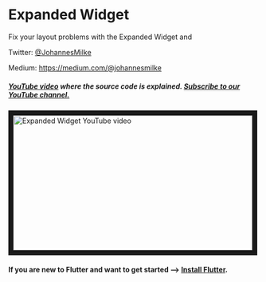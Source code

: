# Expanded Widget
Fix your layout problems with the Expanded Widget and 


Twitter: [@JohannesMilke](https://twitter.com/JohannesMilke "Twitter Johannes Milke")

Medium: https://medium.com/@johannesmilke

##### [YouTube video](https://www.youtube.com/watch?v=XhHkRTXQ2cA "Youtube Johannes Milke") where the *source code* is explained. [Subscribe to our YouTube channel.](http://www.youtube.com/channel/UC0FD2apauvegCcsvqIBceLA?sub_confirmation=1 "YouTube Subscribe Johannes Milke")  
<a href="https://www.youtube.com/watch?v=XhHkRTXQ2cA&feature=player_embedded
" target="_blank"><img src="http://img.youtube.com/vi/XhHkRTXQ2cA/maxresdefault.jpg" 
alt="Expanded Widget YouTube video" width="480" height="270" border="10" /></a>

#### If you are new to Flutter and want to get started --> [Install Flutter](https://flutter.io/docs/get-started/install "Install Flutter").